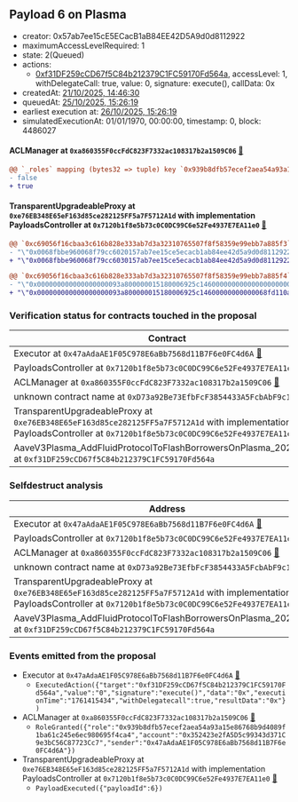 ## Payload 6 on Plasma

- creator: 0x57ab7ee15cE5ECacB1aB84EE42D5A9d0d8112922
- maximumAccessLevelRequired: 1
- state: 2(Queued)
- actions:
  - [0xf31DF259cCD67f5C84b212379C1FC59170Fd564a](https://plasmascan.to/address/0xf31DF259cCD67f5C84b212379C1FC59170Fd564a), accessLevel: 1, withDelegateCall: true, value: 0, signature: execute(), callData: 0x
- createdAt: [21/10/2025, 14:46:30](https://plasmascan.to/tx/0x8f9193087ed29f8ed5f85f30e1d5ed43d0f4bf0e614767f9b1b3db87c8bfafe8)
- queuedAt: [25/10/2025, 15:26:19](https://plasmascan.to/tx/0x40d228cd9825655e331da85c6c4bdf7446e73516e01f53192c6c2879080bd301)
- earliest execution at: [26/10/2025, 15:26:19](https://www.epochconverter.com/countdown?q=1761492379)
- simulatedExecutionAt: 01/01/1970, 00:00:00, timestamp: 0, block: 4486027
#### ACLManager at `0xa860355F0ccFdC823F7332ac108317b2a1509C06` [:ghost:](https://github.com/bgd-labs/aave-address-book  "AaveV3Plasma.ACL_MANAGER")

```diff
@@ `_roles` mapping (bytes32 => tuple) key `0x939b8dfb57ecef2aea54a93a15e86768b9d4089f1ba61c245e6ec980695f4ca4`.members.0x352423e2fa5d5c99343d371c9e3bc56c87723cc7 @@
- false
+ true

```
#### TransparentUpgradeableProxy at `0xe76EB348E65eF163d85ce282125FF5a7F5712A1d` with implementation PayloadsController at `0x7120b1f8e5b73c0C0DC99C6e52Fe4937E7EA11e0` [:ghost:](https://github.com/bgd-labs/aave-address-book  "GovernanceV3Plasma.PAYLOADS_CONTROLLER")

```diff
@@ `0xc69056f16cbaa3c616b828e333ab7d3a32310765507f8f58359e99ebb7a885f3` raw  @@
- "\"0x0068fbbe960068f79cc6020157ab7ee15ce5ecacb1ab84ee42d5a9d0d8112922\""
+ "\"0x0068fbbe960068f79cc6030157ab7ee15ce5ecacb1ab84ee42d5a9d0d8112922\""

@@ `0xc69056f16cbaa3c616b828e333ab7d3a32310765507f8f58359e99ebb7a885f4` raw  @@
- "\"0x000000000000000000093a800000015180006925c14600000000000000000000\""
+ "\"0x000000000000000000093a800000015180006925c14600000000000068fd110a\""

```
### Verification status for contracts touched in the proposal

| Contract | Status |
|---------|------------|
| Executor at `0x47aAdaAE1F05C978E6aBb7568d11B7F6e0FC4d6A` [:ghost:](https://github.com/bgd-labs/aave-address-book  "AaveV3Plasma.ACL_ADMIN") | Contract |
| PayloadsController at `0x7120b1f8e5b73c0C0DC99C6e52Fe4937E7EA11e0` | Contract |
| ACLManager at `0xa860355F0ccFdC823F7332ac108317b2a1509C06` [:ghost:](https://github.com/bgd-labs/aave-address-book  "AaveV3Plasma.ACL_MANAGER") | Contract |
| unknown contract name at `0xD73a92Be73EfbFcF3854433A5FcbAbF9c1316073` | EOA |
| TransparentUpgradeableProxy at `0xe76EB348E65eF163d85ce282125FF5a7F5712A1d` with implementation PayloadsController at `0x7120b1f8e5b73c0C0DC99C6e52Fe4937E7EA11e0` [:ghost:](https://github.com/bgd-labs/aave-address-book  "GovernanceV3Plasma.PAYLOADS_CONTROLLER") | Contract |
| AaveV3Plasma_AddFluidProtocolToFlashBorrowersOnPlasma_20251014 at `0xf31DF259cCD67f5C84b212379C1FC59170Fd564a` | Contract |

### Selfdestruct analysis

| Address | Result |
|---------|------------|
| Executor at `0x47aAdaAE1F05C978E6aBb7568d11B7F6e0FC4d6A` [:ghost:](https://github.com/bgd-labs/aave-address-book  "AaveV3Plasma.ACL_ADMIN") | DelegateCall |
| PayloadsController at `0x7120b1f8e5b73c0C0DC99C6e52Fe4937E7EA11e0` | Safe |
| ACLManager at `0xa860355F0ccFdC823F7332ac108317b2a1509C06` [:ghost:](https://github.com/bgd-labs/aave-address-book  "AaveV3Plasma.ACL_MANAGER") | Safe |
| unknown contract name at `0xD73a92Be73EfbFcF3854433A5FcbAbF9c1316073` | EOA |
| TransparentUpgradeableProxy at `0xe76EB348E65eF163d85ce282125FF5a7F5712A1d` with implementation PayloadsController at `0x7120b1f8e5b73c0C0DC99C6e52Fe4937E7EA11e0` [:ghost:](https://github.com/bgd-labs/aave-address-book  "GovernanceV3Plasma.PAYLOADS_CONTROLLER") | DelegateCall |
| AaveV3Plasma_AddFluidProtocolToFlashBorrowersOnPlasma_20251014 at `0xf31DF259cCD67f5C84b212379C1FC59170Fd564a` | Safe |

### Events emitted from the proposal

- Executor at `0x47aAdaAE1F05C978E6aBb7568d11B7F6e0FC4d6A` [:ghost:](https://github.com/bgd-labs/aave-address-book  "AaveV3Plasma.ACL_ADMIN")
  - `ExecutedAction({"target":"0xf31DF259cCD67f5C84b212379C1FC59170Fd564a","value":"0","signature":"execute()","data":"0x","executionTime":"1761415434","withDelegatecall":true,"resultData":"0x"})`
- ACLManager at `0xa860355F0ccFdC823F7332ac108317b2a1509C06` [:ghost:](https://github.com/bgd-labs/aave-address-book  "AaveV3Plasma.ACL_MANAGER")
  - `RoleGranted({"role":"0x939b8dfb57ecef2aea54a93a15e86768b9d4089f1ba61c245e6ec980695f4ca4","account":"0x352423e2fA5D5c99343d371C9e3bC56C87723Cc7","sender":"0x47aAdaAE1F05C978E6aBb7568d11B7F6e0FC4d6A"})`
- TransparentUpgradeableProxy at `0xe76EB348E65eF163d85ce282125FF5a7F5712A1d` with implementation PayloadsController at `0x7120b1f8e5b73c0C0DC99C6e52Fe4937E7EA11e0` [:ghost:](https://github.com/bgd-labs/aave-address-book  "GovernanceV3Plasma.PAYLOADS_CONTROLLER")
  - `PayloadExecuted({"payloadId":6})`
